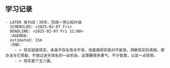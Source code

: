 ## 学习记录
	- LATER 发刊词｜30天，完成一场认知升级
	  SCHEDULED: <2025-02-07 Fri>
	  DEADLINE: <2025-02-07 Fri 11:00>
	  :AGENDA:
	  estimated: 15m
	  :END:
		- > 现实就是现实，本身不存在丧与不丧，但直面现实绝对不是丧。洞察现实的真相，想办法与它周旋，不放过逆天改名的一丝机会，这需要很多勇气、不少智慧，以及一点慈悲。
		- > 现实是个王八蛋。